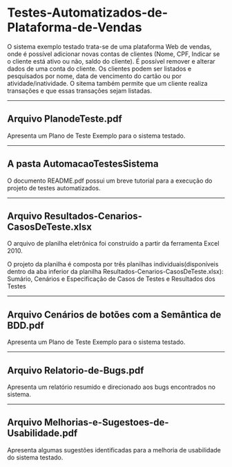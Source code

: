 # Testes-Automatizados-de-Plataforma-de-Vendas
O sistema exemplo testado trata-se de uma plataforma Web de vendas, onde é possível adicionar novas contas de clientes (Nome, CPF, Indicar se o cliente está ativo ou não, saldo do cliente). É possível remover e alterar dados de uma conta do cliente. Os clientes podem ser listados e pesquisados por nome, data de vencimento do cartão ou por atividade/inatividade. O sitema também permite que um cliente realiza transações e que essas transações sejam listadas.  

---

## Arquivo PlanodeTeste.pdf

Apresenta um Plano de Teste Exemplo para o sistema testado. 

---

## A pasta AutomacaoTestesSistema

O documento README.pdf possui um breve tutorial para a execução do projeto de testes automatizados.

---

## Arquivo Resultados-Cenarios-CasosDeTeste.xlsx

O arquivo de planilha eletrônica foi construído a partir da ferramenta Excel 2010.

O projeto da planilha é composta por três planilhas individuais(disponíveis dentro da aba inferior da planilha Resultados-Cenarios-CasosDeTeste.xlsx): Sumário, Cenários e Especificação de Casos de Testes e Resultados dos Testes

---

## Arquivo Cenários de botões com a Semântica de BDD.pdf

Apresenta um Plano de Teste Exemplo para o sistema testado. 

---

## Arquivo Relatorio-de-Bugs.pdf

Apresenta um relatório resumido e direcionado aos bugs encontrados no sistema.  

---

## Arquivo Melhorias-e-Sugestoes-de-Usabilidade.pdf

Apresenta algumas sugestões identificadas para a melhoria de usabilidade do sistema testado.


